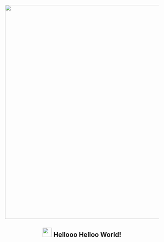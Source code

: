 
<div align="center">
<img src=https://imgur.com/a/1aKPCfj width="700px" />
</div>


<span align="center">

## <img src="https://raw.githubusercontent.com/iampavangandhi/iampavangandhi/master/gifs/Hi.gif" width="30px"> Hellooo Helloo World! </h2>

</span>
